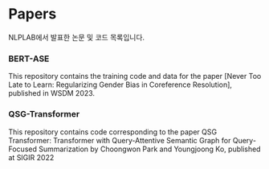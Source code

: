 # Papers

NLPLAB에서 발표한 논문 및 코드 목록입니다.

### BERT-ASE
This repository contains the training code and data for the paper [Never Too Late to Learn: Regularizing Gender Bias in Coreference Resolution], published in WSDM 2023.

### QSG-Transformer
This repository contains code corresponding to the paper QSG Transformer: Transformer with Query-Attentive Semantic Graph for Query-Focused Summarization by Choongwon Park and Youngjoong Ko, published at SIGIR 2022
